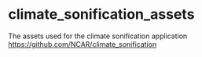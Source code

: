 # climate_sonification_assets
The assets used for the climate sonification application
https://github.com/NCAR/climate_sonification
